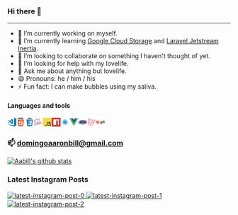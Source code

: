 
### Hi there 👋

 ---
 
- 🔭 I’m currently working on myself.
- 🌱 I’m currently learning [Google Cloud Storage](http://cloud.google.com/storage/) and [Laravel Jetstream Inertia](http://jetstream.laravel.com/1.x/stacks/inertia.html).
- 👯 I’m looking to collaborate on something I haven't thought of yet.
- 🤔 I’m looking for help with my lovelife.
- 💬 Ask me about anything but lovelife.
- 😄 Pronouns: he / him / his
- ⚡ Fun fact: I can make bubbles using my saliva.


#### Languages and tools
<img align="left" alt="Visual Studio Code" width="20px" src="https://raw.githubusercontent.com/github/explore/80688e429a7d4ef2fca1e82350fe8e3517d3494d/topics/visual-studio-code/visual-studio-code.png" /><img align="left" alt="html5" width="20px" src="https://raw.githubusercontent.com/github/explore/80688e429a7d4ef2fca1e82350fe8e3517d3494d/topics/html/html.png" /><img align="left" alt="css3" width="20px" src="https://raw.githubusercontent.com/github/explore/80688e429a7d4ef2fca1e82350fe8e3517d3494d/topics/css/css.png" /><img align="left" alt="sass" width="20px" src="https://raw.githubusercontent.com/github/explore/80688e429a7d4ef2fca1e82350fe8e3517d3494d/topics/sass/sass.png" /><img align="left" alt="javascript" width="20px" src="https://raw.githubusercontent.com/github/explore/80688e429a7d4ef2fca1e82350fe8e3517d3494d/topics/javascript/javascript.png" /><img align="left" alt="npm" width="20px" src="https://raw.githubusercontent.com/github/explore/80688e429a7d4ef2fca1e82350fe8e3517d3494d/topics/npm/npm.png" /><img align="left" alt="webpack" width="20px" src="https://raw.githubusercontent.com/github/explore/80688e429a7d4ef2fca1e82350fe8e3517d3494d/topics/webpack/webpack.png" /><img align="left" alt="vue" width="20px" src="https://raw.githubusercontent.com/github/explore/80688e429a7d4ef2fca1e82350fe8e3517d3494d/topics/vue/vue.png" /><img align="left" alt="php" width="20px" src="https://raw.githubusercontent.com/github/explore/80688e429a7d4ef2fca1e82350fe8e3517d3494d/topics/php/php.png" /><img align="left" alt="laravel" width="20px" src="https://raw.githubusercontent.com/github/explore/80688e429a7d4ef2fca1e82350fe8e3517d3494d/topics/laravel/laravel.png" /><img align="left" style="display: inline-block" alt="git" width="20px" src="https://raw.githubusercontent.com/github/explore/80688e429a7d4ef2fca1e82350fe8e3517d3494d/topics/git/git.png" />

<br/>

##  

### 📫 <domingoaaronbill@gmail.com>
[![Aabill's github stats](https://github-readme-stats.vercel.app/api?username=Aabill)](https://github.com/Aabill/github-readme-stats)

### Latest Instagram Posts
<span><a href="https://www.instagram.com/p/CINFhJwDd0M/"> <img align="center" alt="latest-instagram-post-0" width="250px" src="https://scontent-iad3-1.cdninstagram.com/v/t51.29350-15/128455823_160591145791989_1679633727913656942_n.jpg?_nc_cat=104&ccb=2&_nc_sid=8ae9d6&_nc_ohc=Zq6MQAk-PGUAX86k977&_nc_ht=scontent-iad3-1.cdninstagram.com&oh=d633efdb0321eb62c4491344a833600a&oe=600355EB"/></a></span><span><a href="https://www.instagram.com/p/CIKQi8LDcdT/"> <img align="center" alt="latest-instagram-post-1" width="250px" src="https://scontent-iad3-1.cdninstagram.com/v/t51.29350-15/128112721_126330455931123_9129911455660629017_n.jpg?_nc_cat=110&ccb=2&_nc_sid=8ae9d6&_nc_ohc=kt4Rpvx2xrgAX_f6C_N&_nc_ht=scontent-iad3-1.cdninstagram.com&oh=2783a0efcde155f3a0c4654897007f72&oe=6003E1D1"/></a></span><span><a href="https://www.instagram.com/p/CIAGnwOjtu9/"> <img align="center" alt="latest-instagram-post-2" width="250px" src="https://scontent-iad3-1.cdninstagram.com/v/t51.29350-15/127002048_662357987771873_8466200393917906522_n.jpg?_nc_cat=104&ccb=2&_nc_sid=8ae9d6&_nc_ohc=Cj9_j-hZtPcAX9w0ld9&_nc_ht=scontent-iad3-1.cdninstagram.com&oh=2485f46008a26ec3e13f1b3c4ffece41&oe=60044EEC"/></a></span>
